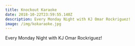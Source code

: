 ```yaml
---
title: Knockout Karaoke
date: 2018-10-22T23:59:55.140Z
description: Every Monday Night with KJ Omar Rockriguez!
image: /img/kokaraoke.jpg
---
```

Every Monday Night with KJ Omar Rockriguez!
